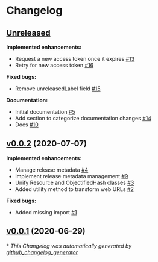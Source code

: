 # Changelog

## [Unreleased](https://github.com/renehernandez/camp3/tree/HEAD)

**Implemented enhancements:**

- Request a new access token once it expires [\#13](https://github.com/renehernandez/camp3/issues/13)
- Retry for new access token [\#16](https://github.com/renehernandez/camp3/pull/16)

**Fixed bugs:**

- Remove unreleasedLabel field [\#15](https://github.com/renehernandez/camp3/pull/15)

**Documentation:**

- Initial documentation [\#5](https://github.com/renehernandez/camp3/issues/5)
- Add section to categorize documentation changes [\#14](https://github.com/renehernandez/camp3/pull/14)
- Docs [\#10](https://github.com/renehernandez/camp3/pull/10)

## [v0.0.2](https://github.com/renehernandez/camp3/tree/v0.0.2) (2020-07-07)

**Implemented enhancements:**

- Manage release metadata [\#4](https://github.com/renehernandez/camp3/issues/4)
- Implement release metadata management [\#9](https://github.com/renehernandez/camp3/pull/9)
- Unify Resource and ObjectifiedHash classes [\#3](https://github.com/renehernandez/camp3/pull/3)
- Added utility method to transform web URLs [\#2](https://github.com/renehernandez/camp3/pull/2)

**Fixed bugs:**

- Added missing import [\#1](https://github.com/renehernandez/camp3/pull/1)

## [v0.0.1](https://github.com/renehernandez/camp3/tree/v0.0.1) (2020-06-29)



\* *This Changelog was automatically generated by [github_changelog_generator](https://github.com/github-changelog-generator/github-changelog-generator)*
